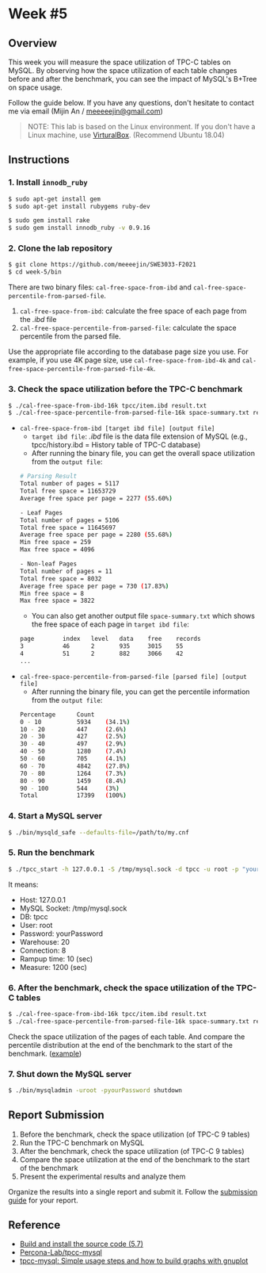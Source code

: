 # Week #5

## Overview

This week you will measure the space utilization of TPC-C tables on MySQL. By observing how the space utilization of each table changes before and after the benchmark, you can see the impact of MySQL's B+Tree on space usage.

Follow the guide below. If you have any questions, don't hesitate to contact me via email (Mijin An / meeeeejin@gmail.com)

> NOTE: This lab is based on the Linux environment. If you don't have a Linux machine, use [VirturalBox](https://www.virtualbox.org/). (Recommend Ubuntu 18.04)

## Instructions

### 1. Install `innodb_ruby`

```bash
$ sudo apt-get install gem
$ sudo apt-get install rubygems ruby-dev
```

```bash
$ sudo gem install rake
$ sudo gem install innodb_ruby -v 0.9.16
```

### 2. Clone the lab repository

```bash
$ git clone https://github.com/meeeejin/SWE3033-F2021
$ cd week-5/bin
```

There are two binary files: `cal-free-space-from-ibd` and `cal-free-space-percentile-from-parsed-file`. 

1. `cal-free-space-from-ibd`: calculate the free space of each page from the *.ibd* file
2. `cal-free-space-percentile-from-parsed-file`: calculate the space percentile from the parsed file.

Use the appropriate file according to the database page size you use. For example, if you use 4K page size, use `cal-free-space-from-ibd-4k` and `cal-free-space-percentile-from-parsed-file-4k`.

### 3. Check the space utilization before the TPC-C benchmark

```bash
$ ./cal-free-space-from-ibd-16k tpcc/item.ibd result.txt
$ ./cal-free-space-percentile-from-parsed-file-16k space-summary.txt result.txt
```

- `cal-free-space-from-ibd [target ibd file] [output file]`
  - `target ibd file`: *.ibd* file is the data file extension of MySQL (e.g., tpcc/history.ibd = History table of TPC-C database)
  - After running the binary file, you can get the overall space utilization from the `output file`:
  ```bash
  # Parsing Result
  Total number of pages = 5117
  Total free space = 11653729
  Average free space per page = 2277 (55.60%)

  - Leaf Pages
  Total number of pages = 5106
  Total free space = 11645697
  Average free space per page = 2280 (55.68%)
  Min free space = 259
  Max free space = 4096

  - Non-leaf Pages
  Total number of pages = 11
  Total free space = 8032
  Average free space per page = 730 (17.83%)
  Min free space = 8
  Max free space = 3822
  ```
  - You can also get another output file `space-summary.txt` which shows the free space of each page in `target ibd file`:
  ```bash
  page        index   level   data    free    records
  3           46      2       935     3015    55
  4           51      2       882     3066    42
  ...
  ```
- `cal-free-space-percentile-from-parsed-file [parsed file] [output file]`
  - After running the binary file, you can get the percentile information from the `output file`:
  ```bash
  Percentage      Count
  0 - 10          5934    (34.1%)
  10 - 20         447     (2.6%)
  20 - 30         427     (2.5%)
  30 - 40         497     (2.9%)
  40 - 50         1280    (7.4%)
  50 - 60         705     (4.1%)
  60 - 70         4842    (27.8%)
  70 - 80         1264    (7.3%)
  80 - 90         1459    (8.4%)
  90 - 100        544     (3%)
  Total           17399   (100%)
  ```

### 4. Start a MySQL server

```bash
$ ./bin/mysqld_safe --defaults-file=/path/to/my.cnf
```

### 5. Run the benchmark

```bash
$ ./tpcc_start -h 127.0.0.1 -S /tmp/mysql.sock -d tpcc -u root -p "yourPassword" -w 20 -c 8 -r 10 -l 1200 | tee tpcc-result.txt
```

It means:

- Host: 127.0.0.1
- MySQL Socket: /tmp/mysql.sock
- DB: tpcc
- User: root
- Password: yourPassword
- Warehouse: 20
- Connection: 8
- Rampup time: 10 (sec)
- Measure: 1200 (sec)

### 6. After the benchmark, check the space utilization of the TPC-C tables

```bash
$ ./cal-free-space-from-ibd-16k tpcc/item.ibd result.txt
$ ./cal-free-space-percentile-from-parsed-file-16k space-summary.txt result.txt
```

Check the space utilization of the pages of each table. And compare the percentile distribution at the end of the benchmark to the start of the benchmark. ([example](https://gist.github.com/meeeejin/78de52ef0bc60833d0bf70102b21a367))

### 7. Shut down the MySQL server
```bash
$ ./bin/mysqladmin -uroot -pyourPassword shutdown
```

## Report Submission

1. Before the benchmark, check the space utilization (of TPC-C 9 tables)
2. Run the TPC-C benchmark on MySQL
3. After the benchmark, check the space utilization (of TPC-C 9 tables)
4. Compare the space utilization at the end of the benchmark to the start of the benchmark
5. Present the experimental results and analyze them

Organize the results into a single report and submit it. Follow the [submission guide](../report-submission-guide.md) for your report.

## Reference
- [Build and install the source code (5.7)](https://github.com/meeeejin/til/blob/master/mysql/build-and-install-the-source-code-5.7.md)
- [Percona-Lab/tpcc-mysql](https://github.com/Percona-Lab/tpcc-mysql)
- [tpcc-mysql: Simple usage steps and how to build graphs with gnuplot](https://www.percona.com/blog/2013/07/01/tpcc-mysql-simple-usage-steps-and-how-to-build-graphs-with-gnuplot/)
